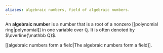 ```yaml
---
aliases: algebraic numbers, field of algebraic numbers.
---
```

An **algebraic number** is a number that is a root of a nonzero [[polynomial ring|polynomial]] in one variable over $\mathbb Q$. It is often denoted by $\overline{\mathbb Q}$. 

[[algebraic numbers form a field|The algebraic numbers form a field]].